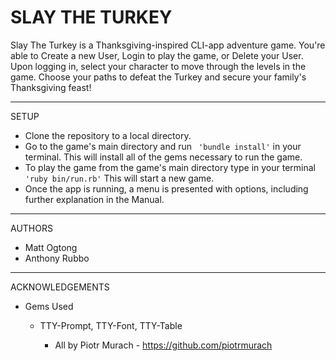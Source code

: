 SLAY THE TURKEY
========================

Slay The Turkey is a Thanksgiving-inspired CLI-app adventure game. You're able to Create a new User, Login to play the game, or Delete your User. Upon logging in, select your character to move through the levels in the game. Choose your paths to defeat the Turkey and secure your family's Thanksgiving feast!

---

SETUP

 - Clone the repository to a local directory. 
 - Go to the game's main directory and run ``` 'bundle install'``` in your terminal. This will install all of the gems necessary to run the game. 
 - To play the game from the game's main directory type in your terminal ```'ruby bin/run.rb'``` This will start a new game. 
 - Once the app is running, a menu is presented with options, including further explanation in the Manual.

---

AUTHORS

- Matt Ogtong
- Anthony Rubbo

---

ACKNOWLEDGEMENTS 
- Gems Used
  
    - TTY-Prompt, TTY-Font, TTY-Table

      - All by Piotr Murach - https://github.com/piotrmurach
